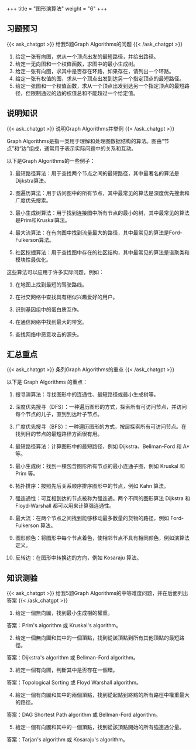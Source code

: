 +++
title = "图形演算法"
weight = "6"
+++
## 习题预习
{{< ask_chatgpt >}}
给我5题Graph Algorithms的问题
{{< /ask_chatgpt >}}



1. 给定一张有向图，求从一个顶点出发的最短路径，并给出路径。
2. 给定一无向图和一个权值函数，求图中的最小生成树。
3. 给定一张有向图，求其中是否存在环路，如果存在，请列出一个环路。
4. 给定一张有权值的图，求从一个顶点出发到达另一个指定顶点的最短路径。
5. 给定一张图和一个权值函数，求从一个顶点出发到达另一个指定顶点的最短路径，但限制通过的边的权值总和不能超过一个给定值。   

## 说明知识
{{< ask_chatgpt >}}
说明Graph Algorithms并举例
{{< /ask_chatgpt >}}



Graph Algorithms是指一类用于理解和处理图数据结构的算法。图由“节点”和“边”组成，通常用于表示实际问题中的关系和互动。

以下是Graph Algorithms的一些例子：

1. 最短路径算法：用于查找两个节点之间的最短路径，其中最著名的算法是Dijkstra算法。

2. 图遍历算法：用于访问图中的所有节点，其中最常见的算法是深度优先搜索和广度优先搜索。

3. 最小生成树算法：用于找到连接图中所有节点的最小的树，其中最常见的算法是Prim和Kruskal算法。

4. 最大流算法：在有向图中找到流量最大的路径，其中最常见的算法是Ford-Fulkerson算法。

5. 社区挖掘算法：用于查找图中存在的社区结构，其中最常见的算法是谱聚类和模块性最优化。

这些算法可以应用于许多实际问题，例如：

1. 在地图上找到最短的驾驶路线。

2. 在社交网络中查找具有相似兴趣爱好的用户。

3. 识别基因组中的蛋白质互作。

4. 在通信网络中找到最大的带宽。

5. 查找网络中恶意攻击的源头。   

## 汇总重点
{{< ask_chatgpt >}}
条列Graph Algorithms的重点
{{< /ask_chatgpt >}}



以下是 Graph Algorithms 的重点：

1. 搜寻演算法：寻找图形中的连通性、最短路径或最小生成树等。

2. 深度优先搜寻（DFS）：一种遍历图形的方式，探索所有可访问节点，并访问每个节点的儿子，直到到达叶子节点。

3. 广度优先搜寻（BFS）：一种遍历图形的方式，按层探索所有可访问节点。在找到目的节点的最短路径方面很有用。

4. 最短路径算法：计算图形中的最短路径，例如 Dijkstra、Bellman-Ford 和 A* 等。

5. 最小生成树：找到一棵包含图形所有节点的最小连通子图，例如 Kruskal 和 Prim 等。

6. 拓扑排序：按照先后关系顺序排序图形中的节点，例如 Kahn 算法。

7. 强连通性：可互相到达的节点被称为强连通。两个不同的图形算法 Dijkstra 和 Floyd-Warshall 都可以用来计算强连通性。

8. 最大流：在两个节点之间找到能够移动最多数量的货物的路径，例如 Ford-Fulkerson 算法。

9. 图形颜色：将图形中每个节点着色，使相邻节点不具有相同颜色，例如演算法定义。

10. 反转边：在图形中转换边的方向，例如 Kosaraju 算法。   

## 知识测验
{{< ask_chatgpt >}}
给我5题Graph Algorithms的中等难度问题，并在后面列出答案
{{< /ask_chatgpt >}}



1. 给定一個無向圖，找到最小生成樹的權重。

答案：Prim's algorithm 或 Kruskal's algorithm。

2. 给定一個無向圖和其中的一個頂點，找到從該頂點到所有其他頂點的最短路徑。

答案：Dijkstra's algorithm 或 Bellman-Ford algorithm。

3. 給定一個有向圖，判斷其中是否存在一個環。

答案：Topological Sorting 或 Floyd Warshall algorithm。

4. 給定一個有向圖和其中的兩個頂點，找到從起點到終點的所有路徑中權重最大的路徑。

答案：DAG Shortest Path algorithm 或 Bellman-Ford algorithm。

5. 給定一個有向圖和其中的一個頂點，找到從該頂點開始的所有強連通分量。

答案：Tarjan's algorithm 或 Kosaraju's algorithm。   

